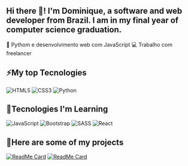 ## Hi there 👋! I'm Dominique, a software and web developer from Brazil. I am in my final year of computer science graduation.

🔭 Pythom e desenvolvimento web com JavaScript
💻 Trabalho com freelancer


## ⚡My top Tecnologies

![HTML5](https://img.shields.io/badge/html5-%23E34F26.svg?style=for-the-badge&logo=html5&logoColor=white)
![CSS3](https://img.shields.io/badge/css3-%231572B6.svg?style=for-the-badge&logo=css3&logoColor=white)
![Python](https://img.shields.io/badge/python-3670A0?style=for-the-badge&logo=python&logoColor=ffdd54)



## 🧩Tecnologies I'm Learning 

![JavaScript](https://img.shields.io/badge/javascript-%23323330.svg?style=for-the-badge&logo=javascript&logoColor=%23F7DF1E)
![Bootstrap](https://img.shields.io/badge/bootstrap-%238511FA.svg?style=for-the-badge&logo=bootstrap&logoColor=white)
![SASS](https://img.shields.io/badge/SASS-hotpink.svg?style=for-the-badge&logo=SASS&logoColor=white)
![React](https://img.shields.io/badge/react-%2320232a.svg?style=for-the-badge&logo=react&logoColor=%2361DAFB)

## 🚀Here are some of my projects
[![ReadMe Card](https://github-readme-stats.vercel.app/api/pin/?username=Domi-ni&repo=Pomodoro_Project_gui_tkinter)](https://github.com/Domi-ni/Pomodoro_Project_gui_tkinter)
[![ReadMe Card](https://github-readme-stats.vercel.app/api/pin/?username=Domi-ni&repo=Cross-the-street-python-version)](https://github.com/Domi-ni/Cross-the-street-python-version)



